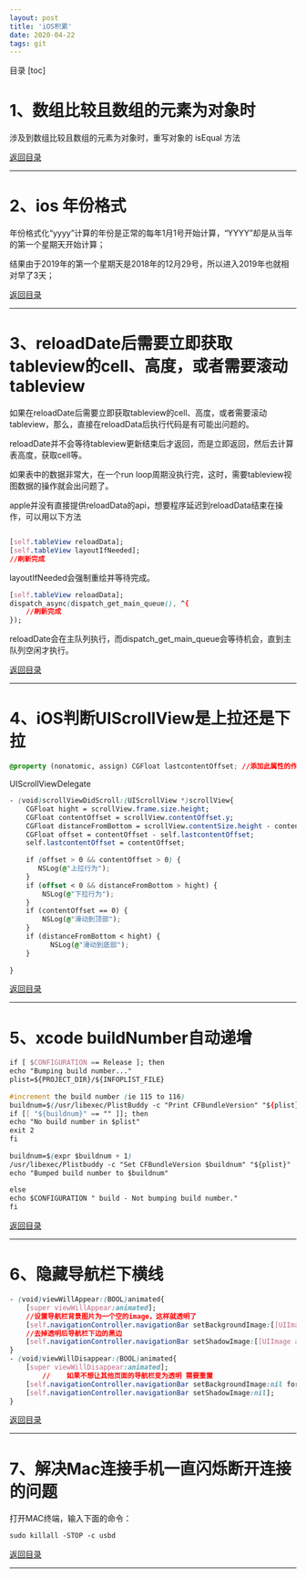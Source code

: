 ```yaml
---
layout: post
title: 'iOS积累'
date: 2020-04-22
tags: git
---
```



<span id="catalog">目录</span>
[toc]



# 1、数组比较且数组的元素为对象时
涉及到数组比较且数组的元素为对象时，重写对象的 isEqual 方法

<a href="#catalog">返回目录</a>
<hr>

# 2、ios 年份格式
年份格式化“yyyy”计算的年份是正常的每年1月1号开始计算，“YYYY”却是从当年的第一个星期天开始计算；

结果由于2019年的第一个星期天是2018年的12月29号，所以进入2019年也就相对早了3天；

<a href="#catalog">返回目录</a>

<hr>

#  3、reloadDate后需要立即获取tableview的cell、高度，或者需要滚动tableview
如果在reloadDate后需要立即获取tableview的cell、高度，或者需要滚动tableview，那么，直接在reloadData后执行代码是有可能出问题的。

reloadDate并不会等待tableview更新结束后才返回，而是立即返回，然后去计算表高度，获取cell等。

如果表中的数据非常大，在一个run loop周期没执行完，这时，需要tableview视图数据的操作就会出问题了。



apple并没有直接提供reloadData的api，想要程序延迟到reloadData结束在操作，可以用以下方法
 ```css

[self.tableView reloadData];
[self.tableView layoutIfNeeded];
//刷新完成

```
layoutIfNeeded会强制重绘并等待完成。

```css
[self.tableView reloadData];
dispatch_async(dispatch_get_main_queue(), ^{
    //刷新完成
});

```
reloadDate会在主队列执行，而dispatch_get_main_queue会等待机会，直到主队列空闲才执行。

<a href="#catalog">返回目录</a>

<hr>

# 4、iOS判断UIScrollView是上拉还是下拉

```css
@property (nonatomic, assign) CGFloat lastcontentOffset; //添加此属性的作用，根据差值，判断ScrollView是上滑还是下拉
```
UIScrollViewDelegate
```css
- (void)scrollViewDidScroll:(UIScrollView *)scrollView{
    CGFloat hight = scrollView.frame.size.height;
    CGFloat contentOffset = scrollView.contentOffset.y;
    CGFloat distanceFromBottom = scrollView.contentSize.height - contentOffset;
    CGFloat offset = contentOffset - self.lastcontentOffset;
    self.lastcontentOffset = contentOffset;
    
    if (offset > 0 && contentOffset > 0) {
       NSLog(@"上拉行为");
    }
    if (offset < 0 && distanceFromBottom > hight) {
        NSLog(@"下拉行为");
    }
    if (contentOffset == 0) {
        NSLog(@"滑动到顶部");
    }
    if (distanceFromBottom < hight) {
          NSLog(@"滑动到底部");
    }
    
}
```
<a href="#catalog">返回目录</a>

<hr>

# 5、xcode buildNumber自动递增

```css
if [ $CONFIGURATION == Release ]; then
echo "Bumping build number..."
plist=${PROJECT_DIR}/${INFOPLIST_FILE}
 
#increment the build number (ie 115 to 116)
buildnum=$(/usr/libexec/PlistBuddy -c "Print CFBundleVersion" "${plist}")
if [[ "${buildnum}" == "" ]]; then
echo "No build number in $plist"
exit 2
fi
 
buildnum=$(expr $buildnum + 1)
/usr/libexec/Plistbuddy -c "Set CFBundleVersion $buildnum" "${plist}"
echo "Bumped build number to $buildnum"
 
else
echo $CONFIGURATION " build - Not bumping build number."
fi
```

<a href="#catalog">返回目录</a>

<hr>

# 6、隐藏导航栏下横线

``` css
- (void)viewWillAppear:(BOOL)animated{
    [super viewWillAppear:animated];
    //设置导航栏背景图片为一个空的image，这样就透明了
    [self.navigationController.navigationBar setBackgroundImage:[[UIImage alloc] init] forBarMetrics:UIBarMetricsDefault];
    //去掉透明后导航栏下边的黑边
    [self.navigationController.navigationBar setShadowImage:[[UIImage alloc] init]];
}
- (void)viewWillDisappear:(BOOL)animated{
    [super viewWillDisappear:animated];
        //    如果不想让其他页面的导航栏变为透明 需要重置
    [self.navigationController.navigationBar setBackgroundImage:nil forBarMetrics:UIBarMetricsDefault];
    [self.navigationController.navigationBar setShadowImage:nil];
}
```
<a href="#catalog">返回目录</a>

<hr>

# 7、解决Mac连接手机一直闪烁断开连接的问题

打开MAC终端，输入下面的命令：
``` css
sudo killall -STOP -c usbd
```
<a href="#catalog">返回目录</a>

<hr>